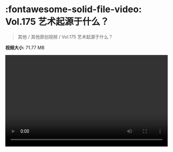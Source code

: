 # :fontawesome-solid-file-video: Vol.175 艺术起源于什么？

> 其他 / 其他原创视频 / Vol.175 艺术起源于什么？

**视频大小**: 71.77 MB

<video id="V-95ea0d8dc66073367897d932bafa7868" width="512" height="288" preload="none" playsinline webkit-playsinline></video>